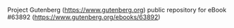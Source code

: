 Project Gutenberg (https://www.gutenberg.org) public repository for eBook #63892 (https://www.gutenberg.org/ebooks/63892)
